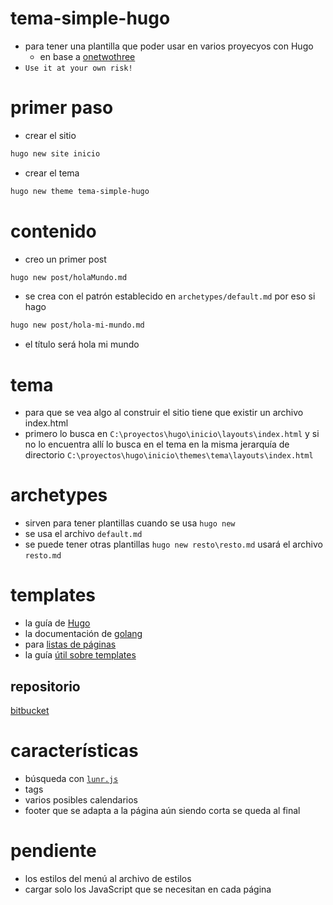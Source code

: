 # tema-simple-hugo

* para tener una plantilla que poder usar en varios proyecyos con Hugo
  * en base a [onetwothree](https://github.com/schollz/onetwothree)
* `Use it at your own risk!`

# primer paso

* crear el sitio

```bash
hugo new site inicio
```

* crear el tema

```bash
hugo new theme tema-simple-hugo
```

# contenido

* creo un primer post

```bash
hugo new post/holaMundo.md
```

* se crea con el patrón establecido en `archetypes/default.md` por eso si hago

```bash
hugo new post/hola-mi-mundo.md
```

* el título será hola mi mundo

# tema

* para que se vea algo al construir el sitio tiene que existir un archivo index.html
* primero lo busca en `C:\proyectos\hugo\inicio\layouts\index.html` y si no lo encuentra allí lo busca en el tema en la misma jerarquía de directorio
`C:\proyectos\hugo\inicio\themes\tema\layouts\index.html`

# archetypes

* sirven para tener plantillas cuando se usa `hugo new`
* se usa el archivo `default.md`
* se puede tener otras plantillas  `hugo new resto\resto.md` usará el archivo `resto.md`

# templates

* la guía de [Hugo](https://gohugo.io/templates/introduction/)
* la documentación de [golang](https://golang.org/pkg/html/template/)
* para [listas de páginas](https://gohugo.io/templates/lists/)
* la guía [útil sobre templates](https://gohugo.io/templates/introduction/)

## repositorio

[bitbucket](https://bitbucket.org/javieriranzo3/tema-simple-hugo)


# características

* búsqueda con [`lunr.js`](https://lunrjs.com/)
* tags
* varios posibles calendarios
* footer que se adapta a la página aún siendo corta se queda al final

# pendiente

* los estilos del menú al archivo de estilos
* cargar solo los JavaScript que se necesitan en cada página 